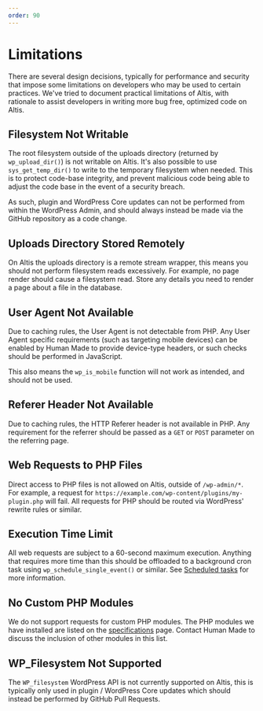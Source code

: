 ```yaml
---
order: 90
---
```

# Limitations

There are several design decisions, typically for performance and security that impose some limitations on developers who may be used to certain practices. We've tried to document practical limitations of Altis, with rationale to assist developers in writing more bug free, optimized code on Altis.


## Filesystem Not Writable

The root filesystem outside of the uploads directory (returned by `wp_upload_dir()`) is not writable on Altis. It's also possible to use `sys_get_temp_dir()` to write to the temporary filesystem when needed. This is to protect code-base integrity, and prevent malicious code being able to adjust the code base in the event of a security breach.

As such, plugin and WordPress Core updates can not be performed from within the WordPress Admin, and should always instead be made via the GitHub repository as a code change.

## Uploads Directory Stored Remotely

On Altis the uploads directory is a remote stream wrapper, this means you should not perform filesystem reads excessively. For example, no page render should cause a filesystem read. Store any details you need to render a page about a file in the database.

## User Agent Not Available

Due to caching rules, the User Agent is not detectable from PHP. Any User Agent specific requirements (such as targeting mobile devices) can be enabled by Human Made to provide device-type headers, or such checks should be performed in JavaScript.

This also means the `wp_is_mobile` function will not work as intended, and should not be used.

## Referer Header Not Available

Due to caching rules, the HTTP Referer header is not available in PHP. Any requirement for the referrer should be passed as a `GET` or `POST` parameter on the referring page.

## Web Requests to PHP Files

Direct access to PHP files is not allowed on Altis, outside of `/wp-admin/*`. For example, a request for `https://example.com/wp-content/plugins/my-plugin.php` will fail. All requests for PHP should be routed via WordPress' rewrite rules or similar.

## Execution Time Limit

All web requests are subject to a 60-second maximum execution. Anything that requires more time than this should be offloaded to a background cron task using `wp_schedule_single_event()` or similar. See [Scheduled tasks](./scheduled-tasks.md) for more information.

## No Custom PHP Modules

We do not support requests for custom PHP modules. The PHP modules we have installed are listed on the [specifications](./specifications.md) page. Contact Human Made to discuss the inclusion of other modules in this list.

## WP_Filesystem Not Supported

The `WP_filesystem` WordPress API is not currently supported on Altis, this is typically only used in plugin / WordPress Core updates which should instead be performed by GitHub Pull Requests.
